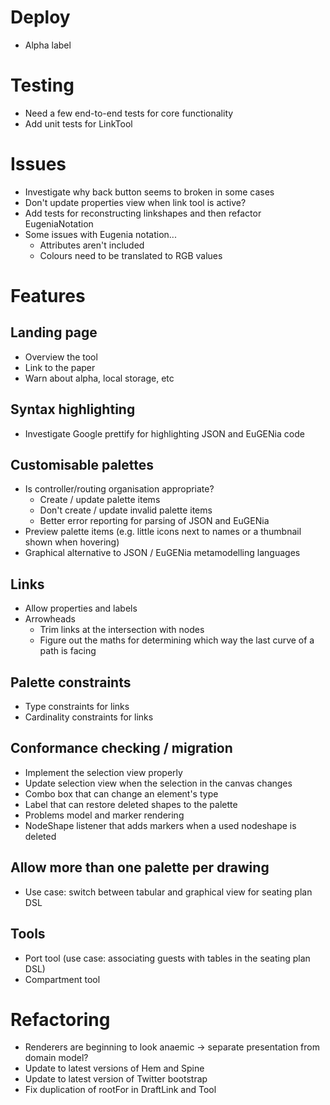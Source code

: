 # Deploy
* Alpha label

# Testing
* Need a few end-to-end tests for core functionality
* Add unit tests for LinkTool

# Issues
* Investigate why back button seems to broken in some cases
* Don't update properties view when link tool is active?
* Add tests for reconstructing linkshapes and then refactor EugeniaNotation
* Some issues with Eugenia notation...
    * Attributes aren't included
    * Colours need to be translated to RGB values

# Features

## Landing page
* Overview the tool
* Link to the paper
* Warn about alpha, local storage, etc


## Syntax highlighting
* Investigate Google prettify for highlighting JSON and EuGENia code


## Customisable palettes
* Is controller/routing organisation appropriate?
    * Create / update palette items
    * Don't create / update invalid palette items
    * Better error reporting for parsing of JSON and EuGENia
* Preview palette items (e.g. little icons next to names or a thumbnail shown when hovering)
* Graphical alternative to JSON / EuGENia metamodelling languages

## Links
* Allow properties and labels
* Arrowheads
    * Trim links at the intersection with nodes
    * Figure out the maths for determining which way the last curve of a path is facing

## Palette constraints
* Type constraints for links
* Cardinality constraints for links

## Conformance checking / migration
* Implement the selection view properly
* Update selection view when the selection in the canvas changes
* Combo box that can change an element's type
* Label that can restore deleted shapes to the palette
* Problems model and marker rendering
* NodeShape listener that adds markers when a used nodeshape is deleted

## Allow more than one palette per drawing
* Use case: switch between tabular and graphical view for seating plan DSL

## Tools
* Port tool (use case: associating guests with tables in the seating plan DSL)
* Compartment tool

# Refactoring
* Renderers are beginning to look anaemic -> separate presentation from domain model?
* Update to latest versions of Hem and Spine
* Update to latest version of Twitter bootstrap
* Fix duplication of rootFor in DraftLink and Tool